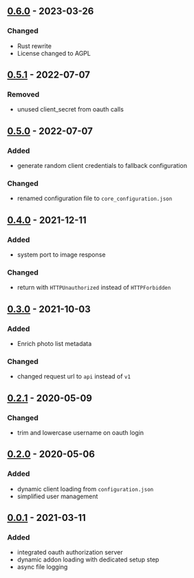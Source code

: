 ## [0.6.0] - 2023-03-26
### Changed
- Rust rewrite
- License changed to AGPL


## [0.5.1] - 2022-07-07
### Removed
- unused client_secret from oauth calls


## [0.5.0] - 2022-07-07
### Added
- generate random client credentials to fallback configuration

### Changed
- renamed configuration file to `core_configuration.json`


## [0.4.0] - 2021-12-11
### Added
- system port to image response

### Changed
- return with `HTTPUnauthorized` instead of `HTTPForbidden`


## [0.3.0] - 2021-10-03
### Added
- Enrich photo list metadata

### Changed
- changed request url to `api` instead of `v1`


## [0.2.1] - 2020-05-09
### Changed
- trim and lowercase username on oauth login


## [0.2.0] - 2020-05-06
### Added
- dynamic client loading from `configuration.json`
- simplified user management


## [0.0.1] - 2021-03-11
### Added
- integrated oauth authorization server
- dynamic addon loading with dedicated setup step
- async file logging


[0.6.0]: https://github.com/photos-network/core/compare/Release/v0.5.1...Release/v0.6.0
[0.5.1]: https://github.com/photos-network/core/compare/Release/v0.5.0...Release/v0.5.1
[0.5.0]: https://github.com/photos-network/core/compare/Release/v0.4.0...Release/v0.5.0
[0.4.0]: https://github.com/photos-network/core/compare/Release/v0.3.0...Release/v0.4.0
[0.3.0]: https://github.com/photos-network/core/compare/Release/v0.2.1...Release/v0.3.0
[0.2.1]: https://github.com/photos-network/core/compare/Release/v0.2.0...Release/v0.2.1
[0.2.0]: https://github.com/photos-network/core/compare/Release/v0.0.1...Release/v0.2.0
[0.0.1]: https://github.com/photos-network/core/releases/tag/Release/v0.0.1
